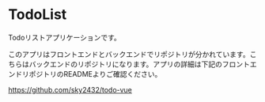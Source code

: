 # TodoList
Todoリストアプリケーションです。

このアプリはフロントエンドとバックエンドでリポジトリが分かれています。こちらはバックエンドのリポジトリになります。アプリの詳細は下記のフロントエンドリポジトリのREADMEよりご確認ください。　

https://github.com/sky2432/todo-vue
